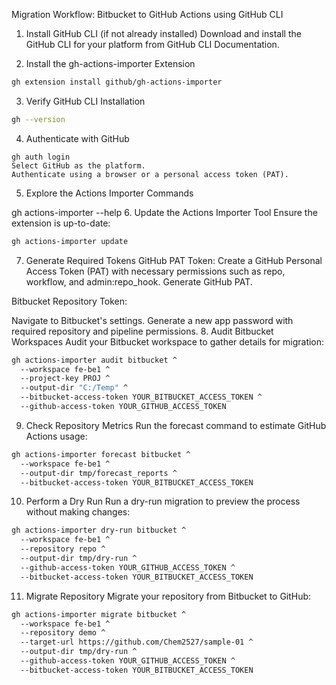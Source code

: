 Migration Workflow: Bitbucket to GitHub Actions using GitHub CLI
1. Install GitHub CLI (if not already installed)
Download and install the GitHub CLI for your platform from GitHub CLI Documentation.

2. Install the gh-actions-importer Extension
```bash
gh extension install github/gh-actions-importer
```

3. Verify GitHub CLI Installation
```bash
gh --version
```
4. Authenticate with GitHub
```basg
gh auth login
Select GitHub as the platform.
Authenticate using a browser or a personal access token (PAT).
```
5. Explore the Actions Importer Commands

gh actions-importer --help
6. Update the Actions Importer Tool
Ensure the extension is up-to-date:
```bash
gh actions-importer update
```

7. Generate Required Tokens
GitHub PAT Token: Create a GitHub Personal Access Token (PAT) with necessary permissions such as repo, workflow, and admin:repo_hook.
Generate GitHub PAT.

Bitbucket Repository Token:

Navigate to Bitbucket's settings.
Generate a new app password with required repository and pipeline permissions.
8. Audit Bitbucket Workspaces
Audit your Bitbucket workspace to gather details for migration:
```bash
gh actions-importer audit bitbucket ^
  --workspace fe-be1 ^
  --project-key PROJ ^
  --output-dir "C:/Temp" ^
  --bitbucket-access-token YOUR_BITBUCKET_ACCESS_TOKEN ^
  --github-access-token YOUR_GITHUB_ACCESS_TOKEN
```
9. Check Repository Metrics
Run the forecast command to estimate GitHub Actions usage:
```bash
gh actions-importer forecast bitbucket ^
  --workspace fe-be1 ^
  --output-dir tmp/forecast_reports ^
  --bitbucket-access-token YOUR_BITBUCKET_ACCESS_TOKEN
```
10. Perform a Dry Run
Run a dry-run migration to preview the process without making changes:

```bash
gh actions-importer dry-run bitbucket ^
  --workspace fe-be1 ^
  --repository repo ^
  --output-dir tmp/dry-run ^
  --github-access-token YOUR_GITHUB_ACCESS_TOKEN ^
  --bitbucket-access-token YOUR_BITBUCKET_ACCESS_TOKEN
```
11. Migrate Repository
Migrate your repository from Bitbucket to GitHub:
```bash
gh actions-importer migrate bitbucket ^
  --workspace fe-be1 ^
  --repository demo ^
  --target-url https://github.com/Chem2527/sample-01 ^
  --output-dir tmp/dry-run ^
  --github-access-token YOUR_GITHUB_ACCESS_TOKEN ^
  --bitbucket-access-token YOUR_BITBUCKET_ACCESS_TOKEN
```
